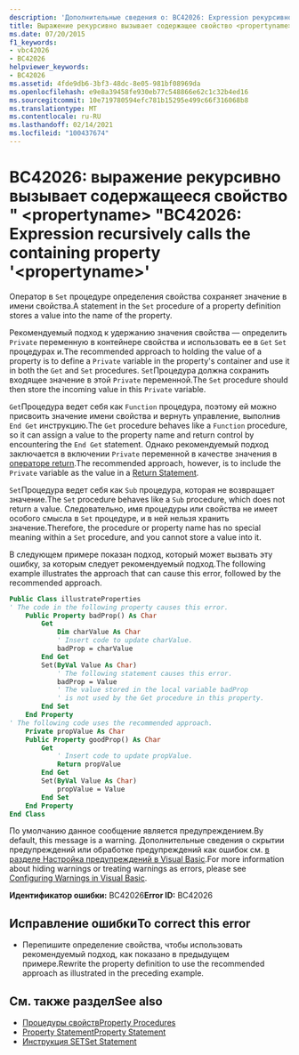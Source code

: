 ```yaml
---
description: 'Дополнительные сведения о: BC42026: Expression рекурсивно вызывает содержащееся свойство " <propertyname> "'
title: Выражение рекурсивно вызывает содержащее свойство <propertyname>
ms.date: 07/20/2015
f1_keywords:
- vbc42026
- BC42026
helpviewer_keywords:
- BC42026
ms.assetid: 4fde9db6-3bf3-48dc-8e05-981bf08969da
ms.openlocfilehash: e9e8a39458fe930eb77c548866e62c1c32b4ed16
ms.sourcegitcommit: 10e719780594efc781b15295e499c66f316068b8
ms.translationtype: MT
ms.contentlocale: ru-RU
ms.lasthandoff: 02/14/2021
ms.locfileid: "100437674"
---
```

# <a name="bc42026-expression-recursively-calls-the-containing-property-propertyname"></a><span data-ttu-id="c4c02-103">BC42026: выражение рекурсивно вызывает содержащееся свойство " \<propertyname> "</span><span class="sxs-lookup"><span data-stu-id="c4c02-103">BC42026: Expression recursively calls the containing property '\<propertyname>'</span></span>

<span data-ttu-id="c4c02-104">Оператор в `Set` процедуре определения свойства сохраняет значение в имени свойства.</span><span class="sxs-lookup"><span data-stu-id="c4c02-104">A statement in the `Set` procedure of a property definition stores a value into the name of the property.</span></span>

 <span data-ttu-id="c4c02-105">Рекомендуемый подход к удержанию значения свойства — определить `Private` переменную в контейнере свойства и использовать ее в `Get` `Set` процедурах и.</span><span class="sxs-lookup"><span data-stu-id="c4c02-105">The recommended approach to holding the value of a property is to define a `Private` variable in the property's container and use it in both the `Get` and `Set` procedures.</span></span> <span data-ttu-id="c4c02-106">`Set`Процедура должна сохранить входящее значение в этой `Private` переменной.</span><span class="sxs-lookup"><span data-stu-id="c4c02-106">The `Set` procedure should then store the incoming value in this `Private` variable.</span></span>

 <span data-ttu-id="c4c02-107">`Get`Процедура ведет себя как `Function` процедура, поэтому ей можно присвоить значение имени свойства и вернуть управление, выполнив `End Get` инструкцию.</span><span class="sxs-lookup"><span data-stu-id="c4c02-107">The `Get` procedure behaves like a `Function` procedure, so it can assign a value to the property name and return control by encountering the `End Get` statement.</span></span> <span data-ttu-id="c4c02-108">Однако рекомендуемый подход заключается в включении `Private` переменной в качестве значения в [операторе return](../statements/return-statement.md).</span><span class="sxs-lookup"><span data-stu-id="c4c02-108">The recommended approach, however, is to include the `Private` variable as the value in a [Return Statement](../statements/return-statement.md).</span></span>

 <span data-ttu-id="c4c02-109">`Set`Процедура ведет себя как `Sub` процедура, которая не возвращает значение.</span><span class="sxs-lookup"><span data-stu-id="c4c02-109">The `Set` procedure behaves like a `Sub` procedure, which does not return a value.</span></span> <span data-ttu-id="c4c02-110">Следовательно, имя процедуры или свойства не имеет особого смысла в `Set` процедуре, и в ней нельзя хранить значение.</span><span class="sxs-lookup"><span data-stu-id="c4c02-110">Therefore, the procedure or property name has no special meaning within a `Set` procedure, and you cannot store a value into it.</span></span>

 <span data-ttu-id="c4c02-111">В следующем примере показан подход, который может вызвать эту ошибку, за которым следует рекомендуемый подход.</span><span class="sxs-lookup"><span data-stu-id="c4c02-111">The following example illustrates the approach that can cause this error, followed by the recommended approach.</span></span>

```vb
Public Class illustrateProperties
' The code in the following property causes this error.
    Public Property badProp() As Char
        Get
            Dim charValue As Char
            ' Insert code to update charValue.
            badProp = charValue
        End Get
        Set(ByVal Value As Char)
            ' The following statement causes this error.
            badProp = Value
            ' The value stored in the local variable badProp
            ' is not used by the Get procedure in this property.
        End Set
    End Property
' The following code uses the recommended approach.
    Private propValue As Char
    Public Property goodProp() As Char
        Get
            ' Insert code to update propValue.
            Return propValue
        End Get
        Set(ByVal Value As Char)
            propValue = Value
        End Set
    End Property
End Class
```

 <span data-ttu-id="c4c02-112">По умолчанию данное сообщение является предупреждением.</span><span class="sxs-lookup"><span data-stu-id="c4c02-112">By default, this message is a warning.</span></span> <span data-ttu-id="c4c02-113">Дополнительные сведения о скрытии предупреждений или обработке предупреждений как ошибок см. [в разделе Настройка предупреждений в Visual Basic](/visualstudio/ide/configuring-warnings-in-visual-basic).</span><span class="sxs-lookup"><span data-stu-id="c4c02-113">For more information about hiding warnings or treating warnings as errors, please see [Configuring Warnings in Visual Basic](/visualstudio/ide/configuring-warnings-in-visual-basic).</span></span>

 <span data-ttu-id="c4c02-114">**Идентификатор ошибки:** BC42026</span><span class="sxs-lookup"><span data-stu-id="c4c02-114">**Error ID:** BC42026</span></span>

## <a name="to-correct-this-error"></a><span data-ttu-id="c4c02-115">Исправление ошибки</span><span class="sxs-lookup"><span data-stu-id="c4c02-115">To correct this error</span></span>

- <span data-ttu-id="c4c02-116">Перепишите определение свойства, чтобы использовать рекомендуемый подход, как показано в предыдущем примере.</span><span class="sxs-lookup"><span data-stu-id="c4c02-116">Rewrite the property definition to use the recommended approach as illustrated in the preceding example.</span></span>

## <a name="see-also"></a><span data-ttu-id="c4c02-117">См. также раздел</span><span class="sxs-lookup"><span data-stu-id="c4c02-117">See also</span></span>

- [<span data-ttu-id="c4c02-118">Процедуры свойств</span><span class="sxs-lookup"><span data-stu-id="c4c02-118">Property Procedures</span></span>](../../programming-guide/language-features/procedures/property-procedures.md)
- [<span data-ttu-id="c4c02-119">Property Statement</span><span class="sxs-lookup"><span data-stu-id="c4c02-119">Property Statement</span></span>](../statements/property-statement.md)
- [<span data-ttu-id="c4c02-120">Инструкция SET</span><span class="sxs-lookup"><span data-stu-id="c4c02-120">Set Statement</span></span>](../statements/set-statement.md)
